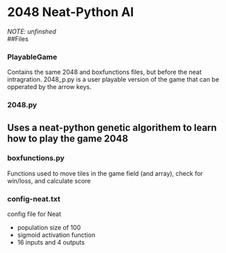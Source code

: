 # 2048 Neat-Python AI
_NOTE: unfinshed_
<br>
##Files
### PlayableGame
Contains the same 2048 and boxfunctions files, but before the neat intragration.
2048_p.py is a user playable version of the game that can be opperated by the arrow keys.

### 2048.py
Uses a neat-python genetic algorithem to learn how to play the game 2048
- 

### boxfunctions.py
Functions used to move tiles in the game field (and array), check for win/loss, and calculate score

### config-neat.txt
config file for Neat
- population size of 100
- sigmoid activation function
- 16 inputs and 4 outputs
